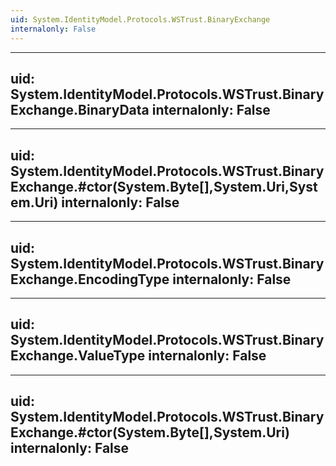```yaml
---
uid: System.IdentityModel.Protocols.WSTrust.BinaryExchange
internalonly: False
---
```


---
uid: System.IdentityModel.Protocols.WSTrust.BinaryExchange.BinaryData
internalonly: False
---

---
uid: System.IdentityModel.Protocols.WSTrust.BinaryExchange.#ctor(System.Byte[],System.Uri,System.Uri)
internalonly: False
---

---
uid: System.IdentityModel.Protocols.WSTrust.BinaryExchange.EncodingType
internalonly: False
---

---
uid: System.IdentityModel.Protocols.WSTrust.BinaryExchange.ValueType
internalonly: False
---

---
uid: System.IdentityModel.Protocols.WSTrust.BinaryExchange.#ctor(System.Byte[],System.Uri)
internalonly: False
---
